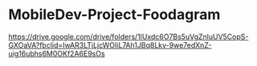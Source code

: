 # MobileDev-Project-Foodagram
https://drive.google.com/drive/folders/1lUxdc6O7Bs5uVgZnluUV5CopS-GXOaVA?fbclid=IwAR3LTjLjcWOIiL7Ah1JBq8Lkv-9we7edXnZ-uig16ubhs6M0OKf2A6E9sOs
